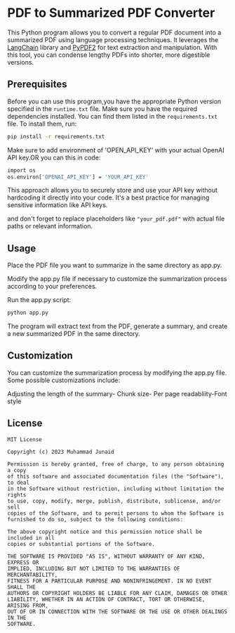 # PDF to Summarized PDF Converter

This Python program allows you to convert a regular PDF document into a summarized PDF using language processing techniques. It leverages the [LangChain](https://python.langchain.com/docs/use_cases/summarization) library and [PyPDF2](https://pypi.org/project/PyPDF2) for text extraction and manipulation. With this tool, you can condense lengthy PDFs into shorter, more digestible versions.


## Prerequisites

Before you can use this program,you have the appropriate Python version specified in the `runtime.txt` file. Make sure you have the required dependencies installed. You can find them listed in the `requirements.txt` file. To install them, run:
```bash
pip install -r requirements.txt
```
Make sure to add environment of 'OPEN_API_KEY' with your actual OpenAI API key.OR you can this in code:
```bash
import os
os.environ['OPENAI_API_KEY'] = 'YOUR_API_KEY'
```
This approach allows you to securely store and use your API key without hardcoding it directly into your code. It's a best practice for managing sensitive information like API keys.

and don't forget to replace placeholders like `"your_pdf.pdf"` with actual file paths or relevant information.




## Usage
Place the PDF file you want to summarize in the same directory as app.py.

Modify the app.py file if necessary to customize the summarization process according to your preferences.

Run the app.py script:

```bash
python app.py
```
The program will extract text from the PDF, generate a summary, and create a new summarized PDF in the same directory.

## Customization
You can customize the summarization process by modifying the app.py file. Some possible customizations include:

Adjusting the length of the summary-
Chunk size-
Per page readabliity-Font style


## License
```
MIT License

Copyright (c) 2023 Muhammad Junaid

Permission is hereby granted, free of charge, to any person obtaining a copy
of this software and associated documentation files (the "Software"), to deal
in the Software without restriction, including without limitation the rights
to use, copy, modify, merge, publish, distribute, sublicense, and/or sell
copies of the Software, and to permit persons to whom the Software is
furnished to do so, subject to the following conditions:

The above copyright notice and this permission notice shall be included in all
copies or substantial portions of the Software.

THE SOFTWARE IS PROVIDED "AS IS", WITHOUT WARRANTY OF ANY KIND, EXPRESS OR
IMPLIED, INCLUDING BUT NOT LIMITED TO THE WARRANTIES OF MERCHANTABILITY,
FITNESS FOR A PARTICULAR PURPOSE AND NONINFRINGEMENT. IN NO EVENT SHALL THE
AUTHORS OR COPYRIGHT HOLDERS BE LIABLE FOR ANY CLAIM, DAMAGES OR OTHER
LIABILITY, WHETHER IN AN ACTION OF CONTRACT, TORT OR OTHERWISE, ARISING FROM,
OUT OF OR IN CONNECTION WITH THE SOFTWARE OR THE USE OR OTHER DEALINGS IN THE
SOFTWARE.
```



